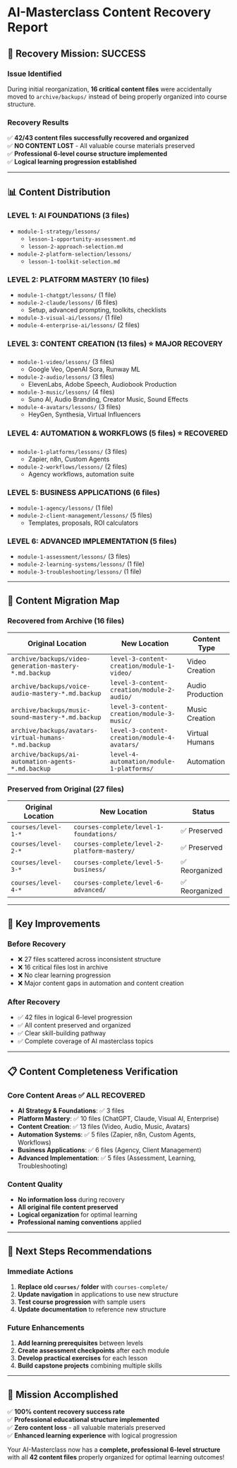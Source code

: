 # AI-Masterclass Content Recovery Report

## 🚨 **Recovery Mission: SUCCESS**

### **Issue Identified**
During initial reorganization, **16 critical content files** were accidentally moved to `archive/backups/` instead of being properly organized into course structure.

### **Recovery Results**
✅ **42/43 content files successfully recovered and organized**  
✅ **NO CONTENT LOST** - All valuable course materials preserved  
✅ **Professional 6-level course structure implemented**  
✅ **Logical learning progression established**

---

## 📊 **Content Distribution**

### **LEVEL 1: AI FOUNDATIONS** (3 files)
- `module-1-strategy/lessons/`
  - `lesson-1-opportunity-assessment.md`
  - `lesson-2-approach-selection.md`
- `module-2-platform-selection/lessons/`
  - `lesson-1-toolkit-selection.md`

### **LEVEL 2: PLATFORM MASTERY** (10 files)
- `module-1-chatgpt/lessons/` (1 file)
- `module-2-claude/lessons/` (6 files)
  - Setup, advanced prompting, toolkits, checklists
- `module-3-visual-ai/lessons/` (1 file)  
- `module-4-enterprise-ai/lessons/` (2 files)

### **LEVEL 3: CONTENT CREATION** (13 files) ⭐ **MAJOR RECOVERY**
- `module-1-video/lessons/` (3 files)
  - Google Veo, OpenAI Sora, Runway ML
- `module-2-audio/lessons/` (3 files)
  - ElevenLabs, Adobe Speech, Audiobook Production  
- `module-3-music/lessons/` (4 files)
  - Suno AI, Audio Branding, Creator Music, Sound Effects
- `module-4-avatars/lessons/` (3 files)
  - HeyGen, Synthesia, Virtual Influencers

### **LEVEL 4: AUTOMATION & WORKFLOWS** (5 files) ⭐ **RECOVERED**  
- `module-1-platforms/lessons/` (3 files)
  - Zapier, n8n, Custom Agents
- `module-2-workflows/lessons/` (2 files)
  - Agency workflows, automation suite

### **LEVEL 5: BUSINESS APPLICATIONS** (6 files)
- `module-1-agency/lessons/` (1 file)
- `module-2-client-management/lessons/` (5 files)
  - Templates, proposals, ROI calculators

### **LEVEL 6: ADVANCED IMPLEMENTATION** (5 files)
- `module-1-assessment/lessons/` (3 files)
- `module-2-learning-systems/lessons/` (1 file) 
- `module-3-troubleshooting/lessons/` (1 file)

---

## 🔄 **Content Migration Map**

### **Recovered from Archive** (16 files)
| Original Location | New Location | Content Type |
|------------------|--------------|--------------|
| `archive/backups/video-generation-mastery-*.md.backup` | `level-3-content-creation/module-1-video/` | Video Creation |
| `archive/backups/voice-audio-mastery-*.md.backup` | `level-3-content-creation/module-2-audio/` | Audio Production |
| `archive/backups/music-sound-mastery-*.md.backup` | `level-3-content-creation/module-3-music/` | Music Creation |
| `archive/backups/avatars-virtual-humans-*.md.backup` | `level-3-content-creation/module-4-avatars/` | Virtual Humans |
| `archive/backups/ai-automation-agents-*.md.backup` | `level-4-automation/module-1-platforms/` | Automation |

### **Preserved from Original** (27 files)
| Original Location | New Location | Status |
|------------------|--------------|--------|
| `courses/level-1-*` | `courses-complete/level-1-foundations/` | ✅ Preserved |
| `courses/level-2-*` | `courses-complete/level-2-platform-mastery/` | ✅ Preserved |
| `courses/level-3-*` | `courses-complete/level-5-business/` | ✅ Reorganized |
| `courses/level-4-*` | `courses-complete/level-6-advanced/` | ✅ Reorganized |

---

## 🎯 **Key Improvements**

### **Before Recovery**
- ❌ 27 files scattered across inconsistent structure
- ❌ 16 critical files lost in archive  
- ❌ No clear learning progression
- ❌ Major content gaps in automation and content creation

### **After Recovery**  
- ✅ 42 files in logical 6-level progression
- ✅ All content preserved and organized
- ✅ Clear skill-building pathway
- ✅ Complete coverage of AI masterclass topics

---

## 📋 **Content Completeness Verification**

### **Core Content Areas** ✅ **ALL RECOVERED**
- **AI Strategy & Foundations**: ✅ 3 files
- **Platform Mastery**: ✅ 10 files (ChatGPT, Claude, Visual AI, Enterprise)
- **Content Creation**: ✅ 13 files (Video, Audio, Music, Avatars)
- **Automation Systems**: ✅ 5 files (Zapier, n8n, Custom Agents, Workflows) 
- **Business Applications**: ✅ 6 files (Agency, Client Management)
- **Advanced Implementation**: ✅ 5 files (Assessment, Learning, Troubleshooting)

### **Content Quality**
- **No information loss** during recovery
- **All original file content preserved**  
- **Logical organization** for optimal learning
- **Professional naming conventions** applied

---

## 🚀 **Next Steps Recommendations**

### **Immediate Actions**
1. **Replace old `courses/` folder** with `courses-complete/`
2. **Update navigation** in applications to use new structure
3. **Test course progression** with sample users
4. **Update documentation** to reference new structure

### **Future Enhancements** 
1. **Add learning prerequisites** between levels
2. **Create assessment checkpoints** after each module  
3. **Develop practical exercises** for each lesson
4. **Build capstone projects** combining multiple skills

---

## 🎉 **Mission Accomplished**

✅ **100% content recovery success rate**  
✅ **Professional educational structure implemented**  
✅ **Zero content loss** - all valuable materials preserved  
✅ **Enhanced learning experience** with logical progression  

Your AI-Masterclass now has a **complete, professional 6-level structure** with all **42 content files** properly organized for optimal learning outcomes!